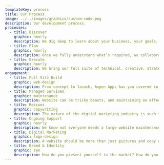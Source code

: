 ```yaml
---
templateKey: process
title: Our Process
image: ../../images/graphics/custom-code.png
description: Our development process.
processes:
  - title: Discover
    graphic: hourly
    description: We dig deep to learn about your business, your goals, and your vision. We identify the pain points, pinpoint any potential obstacles, and determine the full scope of the issues that need to be addressed.
  - title: Plan
    graphic: hourly
    description: Once we fully understand what’s required, we collaborate with you to craft a detailed plan for the implementation of all necessary changes and solutions. This plan covers services, responsibilities, budget, and delivery timeline.
  - title: Execute
    graphic: hourly
    description: We bring our full suite of technical, creative, strategic, and marketing resources into play to accurately and efficiently execute that plan, on time and on budget.
engagement:
  - title: Full Site Build
    graphic: web-design
    description: From concept to launch, Aspen Apps has you covered in all aspects of your digital strategy, design, development, and testing. We have a proven process to provide you with a website that is user-friendly, business-focused, and tailored for effective search engine optimization.
  - title: Managed Services
    graphic: maintenance
    description: Website can be tricky beasts, and maintaining an effective digital property can be overwhelming. Aspen Apps provides monthly managed services to not only enhance your website’s performance, but also assist with any technical issues that might arise.
  - title: Rescues
    graphic: copywriting
    description: The nature of the digital marketing industry is such that we will not always be the company that builds our clients’ websites. Aspen Apps is extremely comfortable in taking over existing complex (and not so complex) websites and reshaping/refreshing them to deliver increased performance and effectiveness.
  - title: Ongoing Support
    graphic: hourly
    description: We know not everyone needs a large website maintenance contract, but we don’t want our clients to be forgotten post-launch! Aspen Apps is dedicated to being available at all times to troubleshoot issues that occur once the site is up and running.
  - title: Digital Marketing
    graphic: logo-design
    description: A website should be more than just pictures and copy on a page, created in the hope that people might eventually stumble upon it. Our Digital Marketing team is made up of outstanding individuals who are experts in managing paid search, SEO, strategic marketing advice, email campaign management, and more. We not only know how to build a great site, we know how to maximize its value.
  - title: Brand & Identity
    graphic: seo
    description: How do you present yourself to the market? How do you want the market to perceive your company, your product, or your service? These questions are pivotal to the success of any business. Aspen Apps can help you refine and refresh your brand (or create a new one) and effectively present it to the marketplace.
---
```


